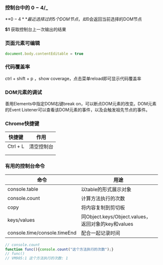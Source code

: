 ### 控制台中的 $0-4/$_

**$0-4** 最近选择过的5个DOM节点，如$0会返回当前选择的DOM节点

**$1** 获取控制台上一次输出的结果

### 页面元素可编辑

```js
document.body.contentEditable = true
```

### 代码覆盖率

ctrl  + shift + p ，show coverage，点击菜单reload即可显示代码覆盖率

### DOM元素的调试

善用Elements中指定DOM右键break on，可以断点DOM元素的改变。DOM元素的Event Listener可以查看该DOM元素的事件，以及会触发祖先节点的事件。

### Chrome快捷键

| 快捷键   | 作用       |
| -------- | ---------- |
| Ctrl + L | 清空控制台 |
|          |            |
|          |            |

### 有用的控制台命令

| 命令                         | 用途                                               |
| ---------------------------- | -------------------------------------------------- |
| console.table                | 以table的形式展示对象                              |
| console.count                | 计算方法执行的次数                                 |
| copy                         | 将内容复制到剪切板                                 |
| keys/values                  | 同Object.keys/Object.values，返回对象的key和values |
| console.time/console.timeEnd | 配合一起记录时间                                   |

```js
// console.count
function func(){console.count("这个方法执行的次数");}
// func()
// VM905:1 这个方法执行的次数: 1
```

